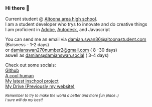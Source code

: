 ### Hi there 👋

Current student @ <a href="https://aahs.aasdcat.com">Altoona area high school</a>. <br>
I am a student developer who trys to innovate and do creative things <br>
I am proficient in <a href="https://adobe.com">Adobe</a>, <a href="https://autodesk.com">Autodesk</a>, and <a herf="https://jslang.info">Javascript</a>  <br>


You can send me an email via <a href="mailto:damian.swan36@altoonastudent.com">damian.swan36@altoonastudent.com</a> (Buisness - 1-2 days)<br> or <a href="mailto:damianswan270number2@gmail.com">damianswan270number2@gmail.com</a> ( 8 -30 days)<br> aswell as <a href="mailto:damian@damianswan.social">damian@damianswan.social</a> ( 3-4 days) <br>


Check out some socials:<br>
<a href="https://github.com/DamianSwanAAJHS2">Github</a><br>
<a href=https://anotherkk5dire.web.app> A cool human </a><br>
<a href=https://ohno.damianswan.social> My latest inschool project</a><br>
<a href=https://dsaahs-vault.rf.gd>My Drive (Previously my website)</a><br>

<sub><i>Remember to try to make the world a better and more fun place :)<br>I sure will do my best!</i></sub>

